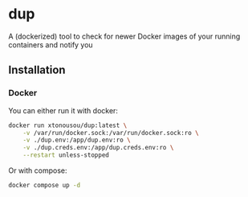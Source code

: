 # dup
A (dockerized) tool to check for newer Docker images of your running containers and notify you

## Installation

### Docker

You can either run it with docker:

```bash
docker run xtonousou/dup:latest \
    -v /var/run/docker.sock:/var/run/docker.sock:ro \
    -v ./dup.env:/app/dup.env:ro \
    -v ./dup.creds.env:/app/dup.creds.env:ro \
    --restart unless-stopped
```

Or with compose:

```bash
docker compose up -d
```
